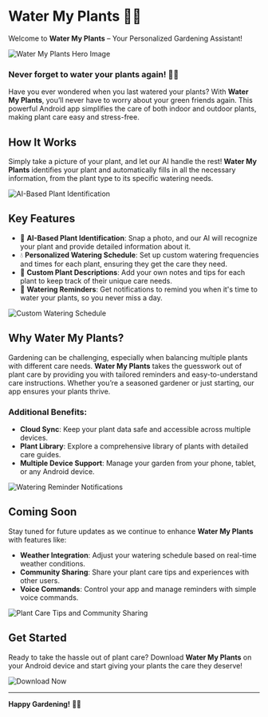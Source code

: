 # Water My Plants 🌿📱

Welcome to **Water My Plants** – Your Personalized Gardening Assistant! 

![Water My Plants Hero Image](https://github.com/user-attachments/assets/89b960a1-3b89-4da0-8fbb-69b1d5f81bbe)


### Never forget to water your plants again! 🌺💧

Have you ever wondered when you last watered your plants? With **Water My Plants**, you’ll never have to worry about your green friends again. This powerful Android app simplifies the care of both indoor and outdoor plants, making plant care easy and stress-free.

## How It Works

Simply take a picture of your plant, and let our AI handle the rest! **Water My Plants** identifies your plant and automatically fills in all the necessary information, from the plant type to its specific watering needs.

![AI-Based Plant Identification](path/to/plant-identification-image.jpg)

## Key Features

- 🌱 **AI-Based Plant Identification**: Snap a photo, and our AI will recognize your plant and provide detailed information about it.
- 💧 **Personalized Watering Schedule**: Set up custom watering frequencies and times for each plant, ensuring they get the care they need.
- 📝 **Custom Plant Descriptions**: Add your own notes and tips for each plant to keep track of their unique care needs.
- 🔔 **Watering Reminders**: Get notifications to remind you when it's time to water your plants, so you never miss a day.

![Custom Watering Schedule](path/to/custom-schedule-image.jpg)

## Why Water My Plants?

Gardening can be challenging, especially when balancing multiple plants with different care needs. **Water My Plants** takes the guesswork out of plant care by providing you with tailored reminders and easy-to-understand care instructions. Whether you’re a seasoned gardener or just starting, our app ensures your plants thrive.

### Additional Benefits:

- **Cloud Sync**: Keep your plant data safe and accessible across multiple devices.
- **Plant Library**: Explore a comprehensive library of plants with detailed care guides.
- **Multiple Device Support**: Manage your garden from your phone, tablet, or any Android device.
  
![Watering Reminder Notifications](path/to/notifications-image.jpg)

## Coming Soon

Stay tuned for future updates as we continue to enhance **Water My Plants** with features like:

- **Weather Integration**: Adjust your watering schedule based on real-time weather conditions.
- **Community Sharing**: Share your plant care tips and experiences with other users.
- **Voice Commands**: Control your app and manage reminders with simple voice commands.

![Plant Care Tips and Community Sharing](path/to/community-sharing-image.jpg)

## Get Started

Ready to take the hassle out of plant care? Download **Water My Plants** on your Android device and start giving your plants the care they deserve!

![Download Now](path/to/download-button-image.jpg)

---

**Happy Gardening!** 🌿📲
